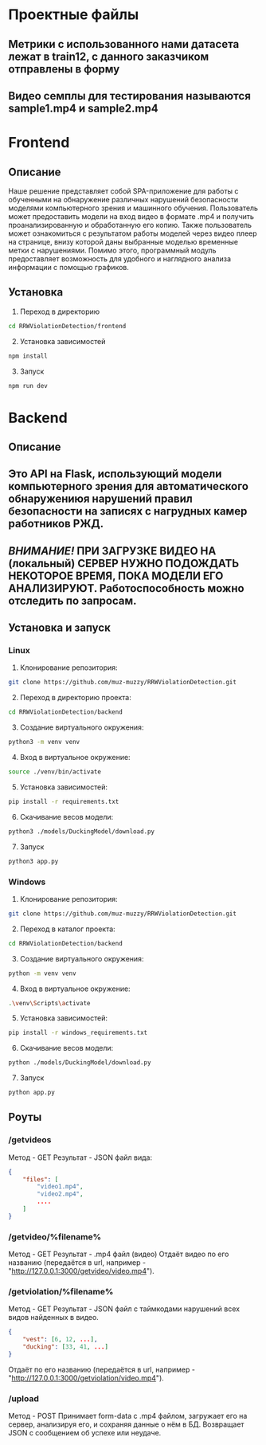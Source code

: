 # Проектные файлы

## Метрики с использованного нами датасета лежат в train12, с данного заказчиком отправлены в форму
## Видео семплы для тестирования называются sample1.mp4 и sample2.mp4

# Frontend
## Описание
Наше решение представляет собой SPA-приложение для работы с обученными на обнаружение различных нарушений безопасности моделями компьютерного зрения и машинного обучения. Пользователь может предоставить модели на вход видео в формате .mp4 и получить проанализированную и обработанную его копию. Также пользователь может ознакомиться с результатом работы моделей через видео плеер на странице, внизу которой даны выбранные моделью временные метки с нарушениями. Помимо этого, программный модуль предоставляет возможность для удобного и наглядного анализа информации с помощью графиков.

## Установка
1. Переход в директорию
```bash
cd RRWViolationDetection/frontend
```
2. Установка зависимостей
```bash
npm install
```
3. Запуск
```bash
npm run dev
```

# Backend
## Описание
Это API на Flask, использующий модели компьютерного зрения для автоматического обнаружениюя нарушений правил безопасности на записях с нагрудных камер работников РЖД.
--------------------------------------------------------------------------------------
*ВНИМАНИЕ!* ПРИ ЗАГРУЗКЕ ВИДЕО НА (локальный) СЕРВЕР НУЖНО ПОДОЖДАТЬ НЕКОТОРОЕ ВРЕМЯ, ПОКА МОДЕЛИ ЕГО АНАЛИЗИРУЮТ. Работоспособность можно отследить по запросам.
--------------------------------------------------------------------------------------

## Установка и запуск
### Linux
1. Клонирование репозитория:

```bash
git clone https://github.com/muz-muzzy/RRWViolationDetection.git
```
2. Переход в директорию проекта:
```bash
cd RRWViolationDetection/backend
```
3.  Создание виртуального окружения:
```bash
python3 -m venv venv
```
4. Вход в виртуальное окружение:
```bash
source ./venv/bin/activate
```
5. Установка зависимостей:
```bash
pip install -r requirements.txt
```
6. Скачивание весов модели:
```bash
python3 ./models/DuckingModel/download.py
```
7. Запуск
```bash
python3 app.py
```
### Windows
1. Клонирование репозитория:

```bash
git clone https://github.com/muz-muzzy/RRWViolationDetection.git
```
2. Переход в каталог проекта:
```bash
cd RRWViolationDetection/backend
```
3.  Создание виртуального окружения:
```bash
python -m venv venv
```
4. Вход в виртуальное окружение:
```bash
.\venv\Scripts\activate
```
5. Установка зависимостей:
```bash
pip install -r windows_requirements.txt
```
6. Скачивание весов модели:
```bash
python ./models/DuckingModel/download.py
```
7. Запуск
```bash
python app.py
```

## Роуты
### /getvideos
Метод - GET
Результат - JSON файл вида:
```json
{
    "files": [
        "video1.mp4",
        "video2.mp4", 
        ....
    ]
}
```

### /getvideo/%filename%
Метод - GET
Результат - .mp4 файл (видео)
Отдаёт видео по его названию (передаётся в url, например - "http://127.0.0.1:3000/getvideo/video.mp4").

### /getviolation/%filename%
Метод - GET
Результат - JSON файл с таймкодами нарушений всех видов найденных в видео.
```json
{
    "vest": [6, 12, ...],
    "ducking": [33, 41, ...]
}
```
Отдаёт по его названию (передаётся в url, например - "http://127.0.0.1:3000/getviolation/video.mp4").

### /upload
Метод - POST
Принимает form-data с .mp4 файлом, загружает его на сервер, анализируя его, и сохраняя данные о нём в БД.
Возвращает JSON с сообщением об успехе или неудаче.